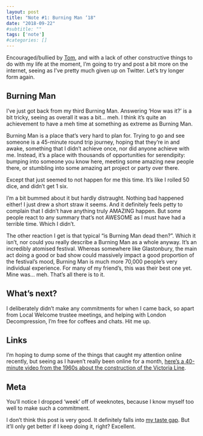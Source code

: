 ```yaml
---
layout: post
title: "Note #1: Burning Man ‘18"
date: "2018-09-22"
#subtitle: ""
tags: ['note']
#categories: []
---
```


Encouraged/bullied by [Tom](https://tomtaylor.co.uk/), and with a lack of other constructive things to do with my life at the moment, I’m going to try and post a bit more on the internet, seeing as I’ve pretty much given up on Twitter. Let’s try longer form again.

## Burning Man

I’ve just got back from my third Burning Man. Answering ‘How was it?’ is a bit tricky, seeing as overall it was a bit… meh. I think it’s quite an achievement to have a meh time at something as extreme as Burning Man.

Burning Man is a place that’s very hard to plan for. Trying to go and see someone is a 45-minute round trip journey, hoping that they’re in and awake, something that I didn’t achieve once, nor did anyone achieve with me. Instead, it’s a place with thousands of opportunities for serendipity: bumping into someone you know here, meeting some amazing new people there, or stumbling into some amazing art project or party over there.

Except that just seemed to not happen for me this time. It’s like I rolled 50 dice, and didn’t get 1 six.

I’m a bit bummed about it but hardly distraught. Nothing bad happened either! I just drew a short straw it seems. And it definitely feels petty to complain that I didn’t have anything truly AMAZING happen. But some people react to any summary that’s not AWESOME as I must have had a terrible time. Which I didn’t.

The other reaction I get is that typical “is Burning Man dead then?”. Which it isn’t, nor could you really describe a Burning Man as a whole anyway. It’s an incredibly atomised festival. Whereas somewhere like Glastonbury, the main act doing a good or bad show could massively impact a good proportion of the festival’s mood, Burning Man is much more 70,000 people’s very individual experience. For many of my friend’s, this was their best one yet. Mine was… meh. That’s all there is to it.

## What’s next?

I deliberately didn’t make any commitments for when I came back, so apart from Local Welcome trustee meetings, and helping with London Decompression, I’m free for coffees and chats. Hit me up.

## Links

I’m hoping to dump some of the things that caught my attention online recently, but seeing as I haven’t really been online for a month, [here’s a 40-minute video from the 1960s about the construction of the Victoria Line](https://www.youtube.com/watch?v=GwRRSJ_wtIg).

## Meta

You’ll notice I dropped ‘week’ off of weeknotes, because I know myself too well to make such a commitment.

I don’t think this post is very good. It definitely falls into [my taste gap](https://vimeo.com/85040589). But it’ll only get better if I keep doing it, right? Excellent.

